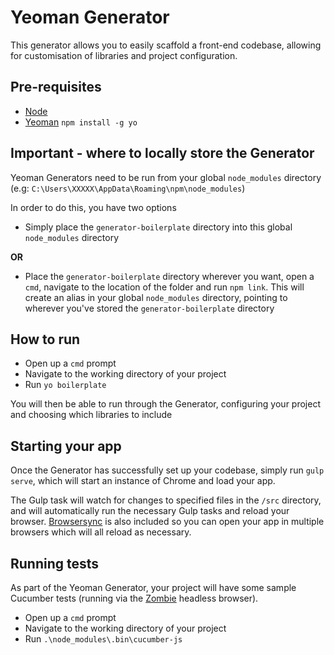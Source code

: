 # Yeoman Generator
This generator allows you to easily scaffold a front-end codebase, allowing for customisation of libraries and project configuration.

## Pre-requisites
* [Node](https://nodejs.org/en/download/)
* [Yeoman](http://yeoman.io/) `npm install -g yo`

## Important - where to locally store the Generator
Yeoman Generators need to be run from your global `node_modules` directory (e.g: `C:\Users\XXXXX\AppData\Roaming\npm\node_modules`)

In order to do this, you have two options

* Simply place the `generator-boilerplate` directory into this global `node_modules` directory

**OR**

* Place the `generator-boilerplate` directory wherever you want, open a `cmd`, navigate to the location of the folder and run `npm link`. This will create an alias in your global `node_modules` directory, pointing to wherever you've stored the `generator-boilerplate` directory

## How to run
* Open up a `cmd` prompt
* Navigate to the working directory of your project
* Run `yo boilerplate`

You will then be able to run through the Generator, configuring your project and choosing which libraries to include

## Starting your app
Once the Generator has successfully set up your codebase, simply run `gulp serve`, which will start an instance of Chrome and load your app.

The Gulp task will watch for changes to specified files in the `/src` directory, and will automatically run the necessary Gulp tasks and reload your browser. [Browsersync](https://www.browsersync.io) is also included so you can open your app in multiple browsers which will all reload as necessary.

## Running tests
As part of the Yeoman Generator, your project will have some sample Cucumber tests (running via the [Zombie](https://github.com/assaf/zombie) headless browser).

* Open up a `cmd` prompt
* Navigate to the working directory of your project
* Run `.\node_modules\.bin\cucumber-js`